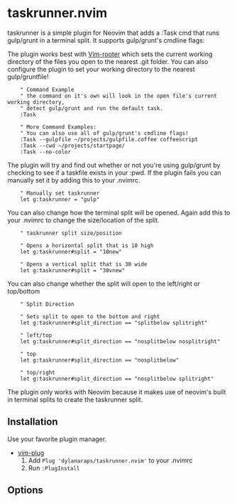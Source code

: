 # taskrunner.nvim

taskrunner is a simple plugin for Neovim that adds a :Task cmd that runs gulp/grunt in a terminal split. It supports gulp/grunt's cmdline flags:

The plugin works best with [Vim-rooter](https://github.com/airblade/vim-rooter) which sets the current working directory of the files you open to the nearest .git folder. You can also configure the plugin to set your working directory to the nearest gulp/gruntfile!

```vimL
	" Command Example
	" the command on it's own will look in the open file's current working directory,
	" detect gulp/grunt and run the default task.
	:Task

	" More Command Examples:
	" You can also use all of gulp/grunt's cmdline flags!
	:Task --gulpfile ~/projects/gulpfile.coffee coffeescript
	:Task --cwd ~/projects/startpage/
	:Task --no-color
```

The plugin will try and find out whether or not you're using gulp/grunt by checking to see if a taskfile exists in your :pwd. If the plugin fails you can manually set it by adding this to your .nvimrc.

```vimL
	" Manually set taskrunner
	let g:taskrunner = "gulp"
```

You can also change how the terminal split will be opened. Again add this to your .nvimrc to change the size/location of the split.

```vimL
	" taskrunner split size/position

	" Opens a horizontal split that is 10 high
	let g:taskrunner#split = "10new"

	" Opens a vertical split that is 30 wide
	let g:taskrunner#split = "30vnew"
```

You can also change whether the split will open to the left/right or top/bottom

```vimL
	" Split Direction

	" Sets split to open to the bottom and right
	let g:taskrunner#split_direction == "splitbelow splitright"

	" left/top
	let g:taskrunner#split_direction == "nosplitbelow nosplitright"

	" top
	let g:taskrunner#split_direction == "nosplitbelow"

	" top/right
	let g:taskrunner#split_direction == "nosplitbelow splitright"

```


The plugin only works with Neovim because it makes use of neovim's built in terminal splits to create the taskrunner split.

## Installation

Use your favorite plugin manager.

- [vim-plug](https://github.com/junegunn/vim-plug)
  1. Add `Plug 'dylanaraps/taskrunner.nvim'` to your .nvimrc
  2. Run `:PlugInstall`


## Options
